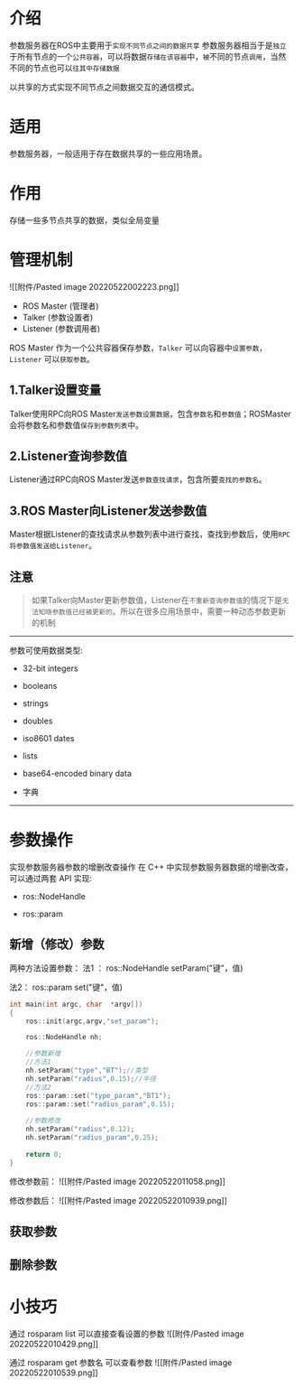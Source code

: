 # 介绍
参数服务器在ROS中主要用于`实现不同节点之间的数据共享`
参数服务器相当于是`独立`于所有节点的一个`公共容器`，可以将数据`存储在该容器`中，`被`不同的节点`调用`，当然不同的节点也可以`往其中存储数据`

以共享的方式实现不同节点之间数据交互的通信模式。

# 适用
参数服务器，一般适用于存在数据共享的一些应用场景。

# 作用
存储一些多节点共享的数据，类似全局变量

# 管理机制
![[附件/Pasted image 20220522002223.png]]
-   ROS Master (管理者)
-   Talker (参数设置者)
-   Listener (参数调用者)

ROS Master 作为一个公共容器保存参数，`Talker` 可以向容器中`设置参数`，`Listener` 可以`获取参数`。
## 1.Talker设置变量
Talker使用RPC向ROS Master`发送参数设置数据`，包含`参数名`和`参数值`；ROSMaster会将参数名和参数值`保存到参数列表`中。

## 2.Listener查询参数值
Listener通过RPC向ROS Master发送`参数查找请求`，包含所要`查找的参数名`。

## 3.ROS Master向Listener发送参数值
Master根据Listener的查找请求从参数列表中进行查找，查找到参数后，使用`RPC将参数值发送给Listener`。

## 注意
> 如果Talker向Master更新参数值，Listener在`不重新查询参数值`的情况下是`无法知晓参数值已经被更新的`。所以在很多应用场景中，需要一种动态参数更新的机制


---
参数可使用数据类型:

-   32-bit integers
    
-   booleans
    
-   strings
    
-   doubles
    
-   iso8601 dates
    
-   lists
    
-   base64-encoded binary data
    
-   字典
---

# 参数操作
实现参数服务器参数的增删改查操作
在 C++ 中实现参数服务器数据的增删改查，可以通过两套 API 实现:

-   ros::NodeHandle
    
-   ros::param

## 新增（修改）参数
两种方法设置参数：
法1 ：
ros::NodeHandle
            setParam("键"，值)

法2：
 ros::param
            set("键"，值)

```cpp
int main(int argc, char  *argv[])
{
    ros::init(argc,argv,"set_param");

    ros::NodeHandle nh;

    //参数新增
    //方法1
    nh.setParam("type","BT");//类型
    nh.setParam("radius",0.15);//半径
    //方法2
    ros::param::set("type_param","BT1");
    ros::param::set("radius_param",0.15);
    
    //参数修改
    nh.setParam("radius",0.12);
    nh.setParam("radius_param",0.25);
    
    return 0;
}
```


修改参数前：
![[附件/Pasted image 20220522011058.png]]

修改参数后：
![[附件/Pasted image 20220522010939.png]]

## 获取参数

## 删除参数


# 小技巧
通过 rosparam list 可以直接查看设置的参数
![[附件/Pasted image 20220522010429.png]]

通过 rosparam get 参数名 可以查看参数
![[附件/Pasted image 20220522010539.png]]





